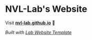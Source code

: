 
# NVL-Lab's Website

Visit **[nvl-lab.github.io](https://nvl-lab.github.io)** 🚀

_Built with [Lab Website Template](https://greene-lab.gitbook.io/lab-website-template-docs)_

